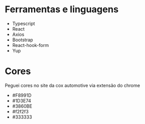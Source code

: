 # Ferramentas e linguagens
- Typescript
- React
- Axios
- Bootstrap
- React-hook-form
- Yup
# Cores
Peguei cores no site da cox automotive via extensão do chrome
- #F8991D
- #1D3E74
- #3860BE
- #f2f2f3
- #333333